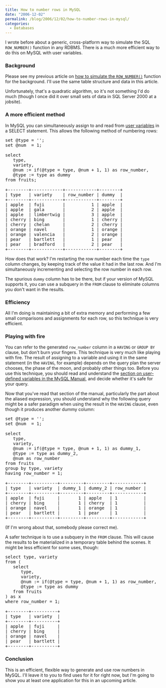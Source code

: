 ```yaml
---
title: How to number rows in MySQL
date: "2006-12-02"
permalink: /blog/2006/12/02/how-to-number-rows-in-mysql/
categories:
  - Databases
---
```

I wrote before about a generic, cross-platform way to simulate the SQL `ROW_NUMBER()` function in any RDBMS. There is a much more efficient way to do this on MySQL with user variables.

### Background

Please see my previous article on [how to simulate the `ROW_NUMBER()`][1] function for the background. I'll use the same table structure and data in this article.

Unfortunately, that's a quadratic algorithm, so it's not something I'd do much (though I once did it over small sets of data in SQL Server 2000 at a jobsite).

### A more efficient method

In MySQL you can simultaneously assign to and read from [user variables][2] in a SELECT statement. This allows the following method of numbering rows:

<pre>set @type = '';
set @num  = 1;

select
   type,
   variety,
   @num := if(@type = type, @num + 1, 1) as row_number,
   @type := type as dummy
from fruits;

+--------+------------+------------+--------+
| type   | variety    | row_number | dummy  |
+--------+------------+------------+--------+
| apple  | fuji       |          1 | apple  | 
| apple  | gala       |          2 | apple  | 
| apple  | limbertwig |          3 | apple  | 
| cherry | bing       |          1 | cherry | 
| cherry | chelan     |          2 | cherry | 
| orange | navel      |          1 | orange | 
| orange | valencia   |          2 | orange | 
| pear   | bartlett   |          1 | pear   | 
| pear   | bradford   |          2 | pear   | 
+--------+------------+------------+--------+</pre>

How does that work? I'm restarting the row number each time the `type` column changes, by keeping track of the value it had in the last row. And I'm simultaneously incrementing and selecting the row number in each row.

The spurious `dummy` column has to be there, but if your version of MySQL supports it, you can use a subquery in the `FROM` clause to eliminate columns you don't want in the results.

### Efficiency

All I'm doing is maintaining a bit of extra memory and performing a few small comparisons and assignments for each row, so this technique is very efficient. 
### Playing with fire

You can refer to the generated `row_number` column in a `HAVING` or `GROUP BY` clause, but don't burn your fingers. This technique is very much like playing with fire. The result of assigning to a variable and using it in the same statement (in the `HAVING`, for example) depends on the query plan the server chooses, the phase of the moon, and probably other things too. Before you use this technique, you should read and understand the [section on user-defined variables in the MySQL Manual][2], and decide whether it's safe for your query.

Now that you've read that section of the manual, particularly the part about the aliased expression, you should understand why the following query might be a safer paradigm when using the result in the `HAVING` clause, even though it produces another dummy column:

<pre>set @type = '';
set @num  = 1;

select
   type,
   variety,
   @num := if(@type = type, @num + 1, 1) as dummy_1,
   @type := type as dummy_2,
   @num as row_number
from fruits
group by type, variety
having row_number = 1;

+--------+----------+---------+---------+------------+
| type   | variety  | dummy_1 | dummy_2 | row_number |
+--------+----------+---------+---------+------------+
| apple  | fuji     |       1 | apple   | 1          | 
| cherry | bing     |       1 | cherry  | 1          | 
| orange | navel    |       1 | orange  | 1          | 
| pear   | bartlett |       1 | pear    | 1          | 
+--------+----------+---------+---------+------------+</pre>

(If I'm wrong about that, somebody please correct me).

A safer technique is to use a subquery in the `FROM` clause. This will cause the results to be materialized in a temporary table behind the scenes. It might be less efficient for some uses, though:

<pre>select type, variety
from (
   select
      type,
      variety,
      @num := if(@type = type, @num + 1, 1) as row_number,
      @type := type as dummy
   from fruits
) as x
where row_number = 1;

+--------+----------+
| type   | variety  |
+--------+----------+
| apple  | fuji     | 
| cherry | bing     | 
| orange | navel    | 
| pear   | bartlett | 
+--------+----------+</pre>

### Conclusion

This is an efficient, flexible way to generate and use row numbers in MySQL. I'll leave it to you to find uses for it for right now, but I'm going to show you at least one application for this in an upcoming article.

 [1]: /blog/2005/09/27/simulating-the-sql-row_number-function/
 [2]: http://dev.mysql.com/doc/refman/5.0/en/user-variables.html
